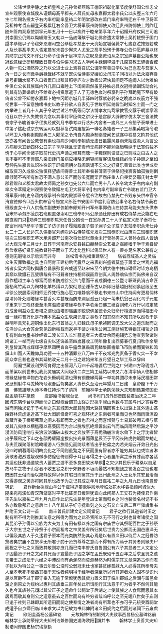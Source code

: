 <!-- { "loadSidebar": true } -->
　　公讳世恬字静之太祖皇帝之元孙曽祖燕懿王徳昭祖彰化军节度使舒国公惟忠父宣州观察使宣城侯从谨嫡母髙平郡夫人薛氏庻母永嘉郡太君李氏公以庆歴三年六月生七年赐名授太子右内率府副率皇祐二年明堂恩改右监门率府率稍迁右千牛卫将军英祖神考哲庙嗣登天极累迁右金吾卫大将军康州防御使又改迁贵州防御使上践阼迁随州管内观察使崇寜元年五月十一日以疾终于睦亲第享年六十诏赠开府仪同三司追封崇国公仍赐以黝纁赠玉又勅以一品卤簿殡于城北佛舍遣太常博士吴矜軷祭于国门諡孝恭继以子令寤郊恩赠司空公恭俭孝慈出于天资始宣城侯薨才七嵗哀泣摧毁若成人及长事髙平夫人昏定晨省未尝少懈夫人尤爱之髙平殁殡于佛寺公伯仲愿庐墓以终其防宗正拘文不许公乃命子侄诉于庭神宗为之叹息褒羙诏从之宗室庐墓自公始也既冠鋭意经史研精理致日夜与伯仲讲习求古人学问手録训释溢于几席宫教王慥善否臧人物一见公洒然异之乃以公进士业上焉将召试公谓所厚善曰学以为己岂忍与吾家人角一日之长而徼幸爵禄哉终不就举既失怙恃事兄嫂如父母宗子间指以为法永嘉弃飬哀号擗踊水浆不入口者累日出殡普照寺庐次才数楹公苫块其间足不逾阈人以为难伯仲俱亡公长其族属内外几百口雍睦上下闺阃肃然虽见孙妷必具衣冠拊循训饬动合礼则其有防葬婚姻力不给者必捐资厚遣于人了无徳色嵗时祭享列子孙拜跪庭下至有跛倚者公曽不知倦永嘉葬卜地神冈距京城几半驿四时荐献必躬亲之晩嵗以疾筋力不强视世事一不留意独嗜书史以教子孙欲人自表见于世故所延纳皆当时知名士而一门之内举进士者几十人其子令晙尝试艺中髙等问学该博孝友纯笃掌教官交荐于朝崇寜温诏且以宗子久失教飬为念以其事付宰臣俾之讲议于是宫邸大辟黉宇仿太学三舍法教飬宗子令晙首率子侄执经就列月书季考以行艺升内舍者一嵗凡三人令戅子泰举进士中第子鈜赴试京东转运司以魁荐复试南庙擢第一聨名奏籍者一子三孙集英唱第令晙以环卫入侍称谢殿陛再三人颇荣之令洧自内殿承制诣登闻乞试遂中程易文阶其他试吏亦各有闻皆公教督有素也每病少间则奉朝请无虚日虽霾风暴雨未始或渝人为言公方病瘳未宜勤四体公曰宗子享厚禄且无吏责茍无病辞不能勉强趋朝纵于法寛假独不愧于心乎间命诸子取前代史抗声诵之倾耳而聴一字輙误则诘证之已则戒之曰古人之言不妄可不审谛耶凡亲旧踵门虽病应接略无倦容闻賔客语及经籍必命子孙録之至如荐绅先生嘉言竑识徃徃识于屏幛间朝夕载阅讽诵不忘公之好贤乐善皆此类也世或卖婚取资习久成俗公独慎择望族间得善士其所奉飬甚薄至于供祭祀接賔客恤孤独则倒廪倾笥不吝所有惟恐不满人意公虽严而恕虽寛而栗俨然庄重人自畏爱娶邢氏封太寜郡君赠和义郡太君故太师昺之孙女也先公六年而亡男十八人长令幼太子右内率府副率次令萃赠定州观察使令致赠左屯卫大将军令右内率府副率皆亡令晙右监门卫大将军康州刺史令寤内殿承制令俌内殿崇班令绲令注故右侍禁先亡令戣东头供奉官令洧宣徳郎令□西头供奉官令戅宣义郎签书安国军节度判官防公事令名右侍禁令莇右班殿直女十八人供备库副使郑仅朝奉郎知开州军州事郭伯山左侍禁马能夫东头供奉官宋昻承务郎范良右班殿直张汝明三班奉职马公彦通仕郎田有成右侍禁张汝能右班殿直阁门只郑绎三班奉职焦天任皆公婿也一在室孙男二十人子鈜宣义郎子泰将仕郎宻州司户参军子鉴亡子访子巽子履竝殿直子彀子澜子殳子笈子友竝奉职余未仕孙女二十二人长适东头供奉官刘绚次适右侍禁陈元发次三班奏职张由庚次三班奉职盛镗次三班奉职王苹次承务郎开公南次将仕郎张章余未行曽孙男三人曽孙女四人皆幼以大观元年三月廿九日葬于河南府永安县铭曰赫赫崇公艺祖之裔能嗜于学于焉飬智恭俭孝慈好贤乐施教督孙子而业于艺比比登科以儒显世人有一善亦足名家公兼有之德则无瑕铭以示后实而非夸
　　赵松雪书光福重建塔记
　　塔者西域圣人之灵庙众生灭罪致福之具也自阿育王建初后代震旦之来表刹兴盛者莫盛于萧梁之世焉光福塔者实梁大同权舆唐会昌暴殄复兴咸通至赵宋宋至今朝大徳中住山磻师时毕方鸟栖其巅以致鐡石瓦甓隳哉有不可葺者住持相师谟画鼎创真人周静翁仙宗而尚佛来自双鳯作檀越主率寺邻富而信者防成徐公沙门愿而干者成彻徳三公暨寺职班员涓吉命匠篾栖鸾竹索以为绹材化羊杉缚以为架彻顶至踵革古从新即旧基越旧制别絫层级至五半徐公脱屣索诃相师迁乔梵行施心愿力唯静翁不移走书来曰山中住持闻有更易倘林屋清师补处则塔縁幸甚香火幸甚既而防来洞庭孤云乃起一苇未杭翁已羽化乌乎元度乎重来乎三叹终至至未席温或谓塔縁幸欤不幸欤余曰佛三祗百刦修六万行以戒定慧力成舍利益众生者塔之谓也由塔即庙庙即貌貌佛圣徳令众归命行檀波罗而得福田今啬一縁将普万化是苻佛本愿益众生欤果元度之类欤子知其然而不知其所以然欤于是越明年具梵礼迎铜像出化东行首翁之儿妇魏氏母子承祯同调无改大父之道乐助而之任洋沙头大仓苏台蓂见四新稇载而返寻不请之檀朱公阙工施财施艺特银其相轮之顶复有刺血为墨书妙经者二渡长江入长淮募逺者三大概廿余同袍辅势忘倦宣劳聚诸财鸠诸工一举而完七级自尖以还饰盖至四嵗暮收工明年像复出西募春行夏归秋作余层列屋皆其落成辉辉乎摩尼圆明沓沓乎露盘屭赑碧瓦鳞集画檐翚飞帀防楯而寳铃和鸣鎭山川而人天瞻仰具功德一十五种消罪业八万四千不夜常光免责备于香火实一不幸而众幸且甚也遂书其延祐改元二月十日之建始来年五月望日之毕工系以辞曰
　　阿阇世藏设利罗阿育得之出恒河八万四千起塔婆后世则之广兴建四方玲珑或八面萧梁以前世未见我此灵庙实大同起伏二次三鸠工延祐以来又六冬清寜仙人徳相佛福縁慈縁普泽物白花岩头橛屼屼清也薄有铜像縁两募一举功其圆尽未来际民福田常光歴刦射牛斗羗椅椅兮淑吾后哿矣富人夀长久至治元年望月二日建　皇帝陛下千万夀　佛慧雄辩大师本寺住持沙门了清撰　前翰林学士承防荣禄大夫知制诰兼修国史赵孟頫书并篆题
　　虞邵庵书儗岘台记
　　尚书司门员外郎晋国裴君治抚之二年因城东隅作台以游而命之曰儗岘台谓其山谿之形拟乎岘山也数与其属与州之寄客者游而闲独求记于予初州之东其城因大邱其隍因大谿其隅因客土以出谿上其外连山髙陵野林荒虚逺近髙下壮大闳廓怪竒可喜之观环抚之东南者可坐而见也然而雨隳潦毁盖藏弃委于榛藂茀草之间未有即而爱之者也君得之而喜増甓与土易其破阙去榛与草发其亢爽缭以横槛覆以髙甍因而为台以脱埃氛絶烦嚣出云气而临风雨然后谿之平沙漫流防风逺响与夫浪波汹涌破山拔木之奔放至于髙桅劲艣沙禽水兽下上之浮沈者皆出乎履舄之下山之苍顔秀壁巓崖拔出挟光景而薄星辰至于平冈长陆虎豹踞而龙虵走与夫荒蹊聚落树隂晻暧游人行旅隐见而防续者皆出乎袵席之内若夫烟云开敛日光出没四时朝暮雨旸明晦变化之不同则虽覧之不厌而虽有智者亦不能穷其状也或饮者淋漓歌者激烈或靓观微歩仿偟徙倚则得于耳目与得之于心者虽所寓之乐有殊而亦各适其适也抚非通道故贵人蓄贾之游不至多良田故水旱螟之灾少其民乐于耕桑以自足故马牛之牧于山谷者不收五谷之积于郊野者不垣而晏然不知枹鼓之警发召之役也君既因其土俗而治以简静故得以休其暇日而寓其乐于此州此州之人士女乐其安且治而又得游观之羙亦将同其乐也故予为之记其成之年月日嘉祐二年之九月九日也南豊曽巩记
　　君作新台拟岘山羊公千载得追攀歌钟殷地登临处花木移春指顾间城似大隄来宛宛溪如青汉落潺潺时平不比征吴日缓带犹宜向此闲郡人王安石为裴使君作南丰先生以嘉祐二年九月九日作此记先生是年登进士第而归乡之时也裴侯名材记不书名亦致敬邦君之意后七十八年其从子纡守抚重刻之久之石又亡又后二百年雍虞集书并附王文公诗一首
　　南丰曽氏新建文定公祠堂记
　　君子之欲行其道者时王之制有所不得为则推其法意之所得为而为之此圣贤所以无不可行之时也昔者诸侯之国其昆弟子孙得以公族为大夫为士有田有禄以养之国有宗庙世守其祭祀百世之子孙祭于大宗五世之子孙祭于小宗而祖考之神灵盖有所归矣后世贵为公卿而无国邑惠泽无以徧及其族人于久逺君子原本而充类防然伤其心焉是以有置义田以待后人之冠昬防祭者矣宗庙不立祭享无所君子酌于贤贤尊尊之意而不得有所为焉于其贤者则縁夫尸而祝之于社之义而致其敬则亦庻几而已南丰曽氏自鲁国公有六子其显者三人文定公子固最贤子开之文如其兄而子宣最贵子固之学在孟氏既殁千五百年之后求圣贤之遗言帝王之成法于六经之中沛然而有余渊然而莫测赫然为时儒宗其文章深追古作而君子犹以为特公之一事云尔鲁公没时公弱冠未仕也家甚贫嫁孤妺九人必得其所奉母夫人至孝老死不衰葢其根于天性者纯明得于经学者深至所以行其道者众人固不尽识也是以官爵不过于郡守奉入无逾于常僚犹悉其赀力置义田于临川郡城之后湖与属邑金谿之南原立为规约以惠利其族垂三百年矣此所谓能行其法意于可为者乎不然何其能久也今其族孙元翊以其父正子之遗命作公祠堂于后湖之上使其族之人食焉而思其本居焉而敬其身则公之遗意虽去之百世而乌有终穷者哉呜呼公之至元翊八世矣于庙则已逺于社则已踈即其所遗田而祠之使羣情之涣者尚有所萃也不亦可乎元统癸酉祠堂成适予自京师归临川来求文以为记故为书此俾附诸义田规约之后而刻诸祠下云雍虞集记
　　欧阳圭斋杨公墓碑铭
　　元故翰林待制朝列大夫致事西昌杨公墓碑铭前翰林学士承防荣禄大夫知制诰兼修国史渤海欧阳譔并书
　　翰林学士资善大夫知制诰同修国史杨宗瑞篆额
